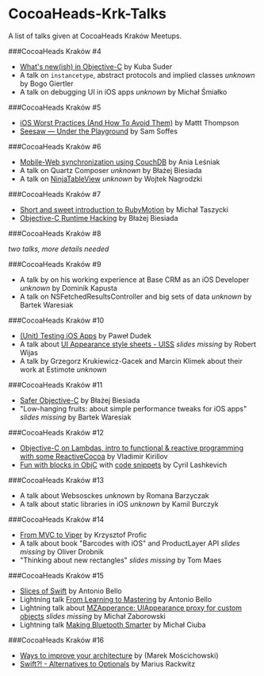 # CocoaHeads-Krk-Talks
A list of talks given at CocoaHeads Kraków Meetups.

###CocoaHeads Kraków #4

* [What's new(ish) in Objective-C](https://speakerdeck.com/jsuder/whats-new-ish-in-objectivec) by Kuba Suder
* A talk on `instancetype`, abstract protocols and implied classes *unknown* by Bogo Giertler
* A talk on debugging UI in iOS apps *unknown* by Michał Śmiałko

###CocoaHeads Kraków #5

* [iOS Worst Practices (And How To Avoid Them)](https://speakerdeck.com/mattt/ios-worst-practices-and-how-to-avoid-them) by Mattt Thompson
* [Seesaw — Under the Playground](https://speakerdeck.com/soffes/seesaw-under-the-playground) by Sam Soffes

###CocoaHeads Kraków #6

* [Mobile-Web synchronization using CouchDB](https://prezi.com/m38xydnw00ak/mobile-web-synchronization-using-couchdb/) by Ania Leśniak
* A talk on Quartz Composer *unknown* by Błażej Biesiada
* A talk on [NinjaTableView](https://github.com/wnagrodzki/NinjaTableView) *unknown* by Wojtek Nagrodzki

###CocoaHeads Kraków #7

* [Short and sweet introduction to RubyMotion](https://speakerdeck.com/mehowte/short-and-sweet-introduction-to-rubymotion) by Michał Taszycki
* [Objective-C Runtime Hacking](https://speakerdeck.com/bejo/objective-c-runtime-hacking) by Błażej Biesiada

###CocoaHeads Kraków #8

 *two talks, more details needed*

###CocoaHeads Kraków #9

* A talk by on his working experience at Base CRM as an iOS Developer *unknown* by Dominik Kapusta
* A talk on NSFetchedResultsController and big sets of data *unknown* by Bartek Waresiak

###CocoaHeads Kraków #10
* [(Unit) Testing iOS Apps](http://dudek.mobi/slides/%28Unit%29%20Testing%20iOS%20Apps.pdf) by Paweł Dudek
* A talk about [UI Appearance style sheets - UISS](https://github.com/robertwijas/UISS) *slides missing* by Robert Wijas
* A talk by Grzegorz Krukiewicz-Gacek and Marcin Klimek about their work at Estimote *unknown*

###CocoaHeads Kraków #11
* [Safer Objective-C](https://speakerdeck.com/bejo/safer-objective-c) by Błażej Biesiada
* "Low-hanging fruits: about simple performance tweaks for iOS apps" *slides missing* by Bartek Waresiak

###CocoaHeads Kraków #12

* [Objective-C on Lambdas, intro to functional & reactive programming with some ReactiveCocoa](https://speakerdeck.com/proger/objective-c-on-lambdas) by Vladimir Kirillov
* [Fun with blocks in ObjC](https://dl.dropboxusercontent.com/u/3820193/Blocks_v2.pdf) with [code snippets](https://gist.github.com/notorca/9192459) by Cyril Lashkevich

###CocoaHeads Kraków #13

* A talk about Websosckes *unknown* by Romana Barzyczak
* A talk about static libraries in iOS *unknown* by Kamil Burczyk

###CocoaHeads Kraków #14
 
* [From MVC to Viper](http://www.slideshare.net/kprofic/from-mvc-to-viper) by Krzysztof Profic
* A talk about book "Barcodes with iOS" and ProductLayer API *slides missing* by Oliver Drobnik
* "Thinking about new rectangles" *slides missing* by Tom Maes


###CocoaHeads Kraków #15

* [Slices of Swift](https://speakerdeck.com/jeden/slices-of-swift) by Antonio Bello
* Lightning talk [From Learning to Mastering](https://speakerdeck.com/jeden/from-learning-to-mastering) by Antonio Bello
* Lightning talk about [MZApperance: UIAppearance proxy for custom objects](https://github.com/m1entus/MZAppearance) *slides missing* by Michał Zaborowski
* Lightning talk [Making Bluetooth Smarter](https://speakerdeck.com/mciuba/making-bluetooth-smarter) by Michał Ciuba

###CocoaHeads Kraków #16
* [Ways to improve your architecture](http://files.meetup.com/7171412/WaysToImproveArchitecture.pdf) by (Marek
 Mościchowski)
* [Swift?! - Alternatives to Optionals](https://speakerdeck.com/marius/swift-alternatives-to-optionals) by Marius Rackwitz

